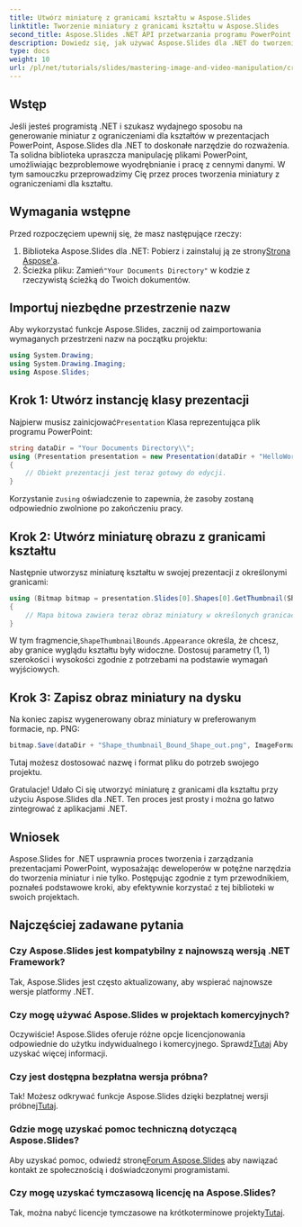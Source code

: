 ```yaml
---
title: Utwórz miniaturę z granicami kształtu w Aspose.Slides
linktitle: Tworzenie miniatury z granicami kształtu w Aspose.Slides
second_title: Aspose.Slides .NET API przetwarzania programu PowerPoint
description: Dowiedz się, jak używać Aspose.Slides dla .NET do tworzenia miniaturowych obrazów z określonymi granicami kształtów w prezentacjach PowerPoint. Ten kompleksowy przewodnik zawiera instrukcje krok po kroku.
type: docs
weight: 10
url: /pl/net/tutorials/slides/mastering-image-and-video-manipulation/create-thumbnail-bounds-shape/
---
```

## Wstęp

Jeśli jesteś programistą .NET i szukasz wydajnego sposobu na generowanie miniatur z ograniczeniami dla kształtów w prezentacjach PowerPoint, Aspose.Slides dla .NET to doskonałe narzędzie do rozważenia. Ta solidna biblioteka upraszcza manipulację plikami PowerPoint, umożliwiając bezproblemowe wyodrębnianie i pracę z cennymi danymi. W tym samouczku przeprowadzimy Cię przez proces tworzenia miniatury z ograniczeniami dla kształtu.

## Wymagania wstępne

Przed rozpoczęciem upewnij się, że masz następujące rzeczy:

1.  Biblioteka Aspose.Slides dla .NET: Pobierz i zainstaluj ją ze strony[Strona Aspose'a](https://releases.aspose.com/slides/net/).
2.  Ścieżka pliku: Zamień`"Your Documents Directory"` w kodzie z rzeczywistą ścieżką do Twoich dokumentów.

## Importuj niezbędne przestrzenie nazw

Aby wykorzystać funkcje Aspose.Slides, zacznij od zaimportowania wymaganych przestrzeni nazw na początku projektu:

```csharp
using System.Drawing;
using System.Drawing.Imaging;
using Aspose.Slides;
```

## Krok 1: Utwórz instancję klasy prezentacji

 Najpierw musisz zainicjować`Presentation` Klasa reprezentująca plik programu PowerPoint:

```csharp
string dataDir = "Your Documents Directory\\";
using (Presentation presentation = new Presentation(dataDir + "HelloWorld.pptx"))
{
    // Obiekt prezentacji jest teraz gotowy do edycji.
}
```

 Korzystanie z`using` oświadczenie to zapewnia, że zasoby zostaną odpowiednio zwolnione po zakończeniu pracy.

## Krok 2: Utwórz miniaturę obrazu z granicami kształtu

Następnie utworzysz miniaturę kształtu w swojej prezentacji z określonymi granicami:

```csharp
using (Bitmap bitmap = presentation.Slides[0].Shapes[0].GetThumbnail(ShapeThumbnailBounds.Appearance, 1, 1))
{
    // Mapa bitowa zawiera teraz obraz miniatury w określonych granicach.
}
```

 W tym fragmencie,`ShapeThumbnailBounds.Appearance` określa, że chcesz, aby granice wyglądu kształtu były widoczne. Dostosuj parametry (1, 1) szerokości i wysokości zgodnie z potrzebami na podstawie wymagań wyjściowych.

## Krok 3: Zapisz obraz miniatury na dysku

Na koniec zapisz wygenerowany obraz miniatury w preferowanym formacie, np. PNG:

```csharp
bitmap.Save(dataDir + "Shape_thumbnail_Bound_Shape_out.png", ImageFormat.Png);
```

Tutaj możesz dostosować nazwę i format pliku do potrzeb swojego projektu.

Gratulacje! Udało Ci się utworzyć miniaturę z granicami dla kształtu przy użyciu Aspose.Slides dla .NET. Ten proces jest prosty i można go łatwo zintegrować z aplikacjami .NET.

## Wniosek

Aspose.Slides for .NET usprawnia proces tworzenia i zarządzania prezentacjami PowerPoint, wyposażając deweloperów w potężne narzędzia do tworzenia miniatur i nie tylko. Postępując zgodnie z tym przewodnikiem, poznałeś podstawowe kroki, aby efektywnie korzystać z tej biblioteki w swoich projektach.

## Najczęściej zadawane pytania

### Czy Aspose.Slides jest kompatybilny z najnowszą wersją .NET Framework?

Tak, Aspose.Slides jest często aktualizowany, aby wspierać najnowsze wersje platformy .NET.

### Czy mogę używać Aspose.Slides w projektach komercyjnych?

 Oczywiście! Aspose.Slides oferuje różne opcje licencjonowania odpowiednie do użytku indywidualnego i komercyjnego. Sprawdź[Tutaj](https://purchase.aspose.com/buy) Aby uzyskać więcej informacji.

### Czy jest dostępna bezpłatna wersja próbna?

 Tak! Możesz odkrywać funkcje Aspose.Slides dzięki bezpłatnej wersji próbnej[Tutaj](https://releases.aspose.com/).

### Gdzie mogę uzyskać pomoc techniczną dotyczącą Aspose.Slides?

Aby uzyskać pomoc, odwiedź stronę[Forum Aspose.Slides](https://forum.aspose.com/c/slides/11) aby nawiązać kontakt ze społecznością i doświadczonymi programistami.

### Czy mogę uzyskać tymczasową licencję na Aspose.Slides?

 Tak, można nabyć licencje tymczasowe na krótkoterminowe projekty[Tutaj](https://purchase.aspose.com/temporary-license/).